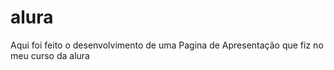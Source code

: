 # alura  
Aqui foi feito o desenvolvimento de uma Pagina de Apresentação  que fiz no meu curso da alura 
    
